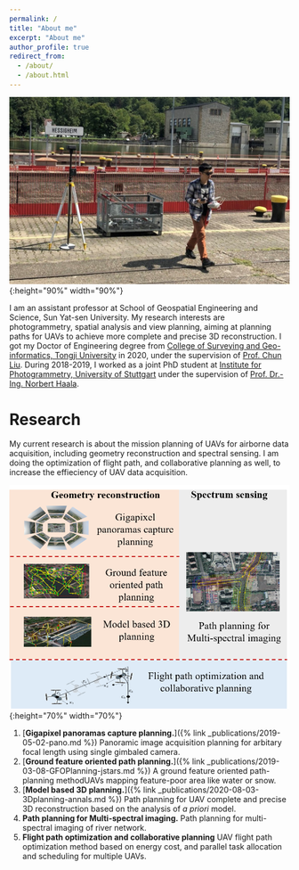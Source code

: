 ```yaml
---
permalink: /
title: "About me"
excerpt: "About me"
author_profile: true
redirect_from: 
  - /about/
  - /about.html
---
```

![cover](../images/cover.jpg){:height="90%" width="90%"}

I am an assistant professor at School of Geospatial Engineering and Science, Sun Yat-sen University. My research interests are photogrammetry, spatial analysis and view planning, aiming at planning paths for UAVs to achieve more complete and precise 3D reconstruction. I got my Doctor of Engineering degree from [College of Surveying and Geo-informatics, Tongji University](https://celiang.tongji.edu.cn/index.php?classid=12708) in 2020, under the supervision of [Prof. Chun Liu](https://celiang.tongji.edu.cn/index.php?classid=5786&t=show&id=7). During 2018-2019, I worked as a joint PhD student at [Institute for Photogrammetry, University of Stuttgart](https://www.ifp.uni-stuttgart.de/en/) under the supervision of [Prof. Dr.-Ing. Norbert Haala](https://www.ifp.uni-stuttgart.de/en/institute/team/Haala-00001/). 

Research
======
My current research is about the mission planning of UAVs for airborne data acquisition, including geometry reconstruction and spectral sensing. I am doing the optimization of flight path, and collaborative planning as well, to increase the effieciency of UAV data acquisition. 

![research interests](../images/research_interests.png){:height="70%" width="70%"}

1. [**Gigapixel panoramas capture planning.**]({% link _publications/2019-05-02-pano.md %}) Panoramic image acquisition planning for arbitary focal length using single gimbaled camera.
1. [**Ground feature oriented path planning.**]({% link _publications/2019-03-08-GFOPlanning-jstars.md %}) A ground feature oriented path-planning methodUAVs mapping feature-poor area like water or snow.
1. [**Model based 3D planning.**]({% link _publications/2020-08-03-3Dplanning-annals.md %}) Path planning for UAV complete and precise 3D reconstruction based on the analysis of *a priori* model.
1. **Path planning for Multi-spectral imaging.** Path planning for multi-spectral imaging of river network.
1. **Flight path optimization and collaborative planning** UAV flight path optimization method based on energy cost, and parallel task allocation and scheduling for multiple UAVs.